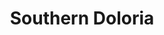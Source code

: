 ---
layout: default
title: Southern Doloria
nav_order: 4
has_children: true
parent: Places
permalink: /docs/places/south
---